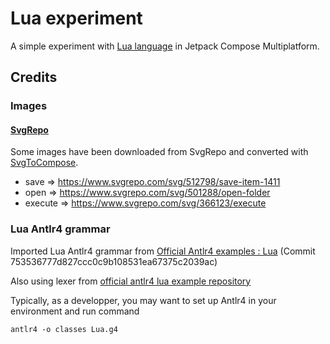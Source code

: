 # Lua experiment

A simple experiment with [Lua language](https://www.lua.org/) in Jetpack Compose Multiplatform.

## Credits

### Images

#### [SvgRepo](https://www.svgrepo.com/)

Some images have been downloaded from SvgRepo and converted with [SvgToCompose](https://www.composables.com/svgtocompose).

* save => https://www.svgrepo.com/svg/512798/save-item-1411
* open => https://www.svgrepo.com/svg/501288/open-folder
* execute => https://www.svgrepo.com/svg/366123/execute

### Lua Antlr4 grammar

Imported Lua Antlr4 grammar from [Official Antlr4 examples : Lua](https://github.com/antlr/grammars-v4/tree/master/lua)
(Commit 753536777d827ccc0c9b108531ea67375c2039ac)

Also using lexer from [official antlr4 lua example repository](https://github.com/antlr/grammars-v4/blob/master/lua/Java/LuaLexerBase.java)

Typically, as a developper, you may want to set up Antlr4 in your environment and run command
```
antlr4 -o classes Lua.g4
```